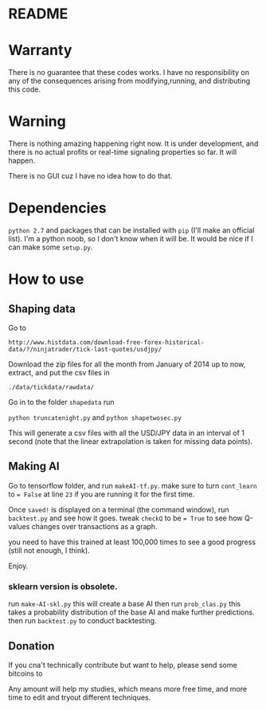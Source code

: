 README
=====

# Warranty
There is no guarantee that these codes works. 
I have no responsibility on any of the consequences arising from modifying,running, and distributing this code.

# Warning

There is nothing amazing happening right now. It is under development, and there is no actual profits or real-time signaling properties
so far. It will happen.

There is no GUI cuz I have no idea how to do that.

# Dependencies
`python 2.7` and packages that can be installed with `pip` (I'll make an official list). 
I'm a python noob, so I don't know when it will be. It would be nice if I can make some `setup.py`.

# How to use

## Shaping data

Go to 

`http://www.histdata.com/download-free-forex-historical-data/?/ninjatrader/tick-last-quotes/usdjpy/`

Download the zip files for all the month from January of 2014 up to now, extract, and put the csv files in 

`./data/tickdata/rawdata/`

Go in to the folder `shapedata` run 

`python truncatenight.py`
and 
`python shapetwosec.py`

This will generate a csv files with all the USD/JPY data in an interval of 1 second
(note that the linear extrapolation is taken for missing data points).

## Making AI
Go to tensorflow folder,
and run `makeAI-tf.py`. make sure to turn `cont_learn` to `= False` at line `23` if you are running it for the first time.

Once `saved!` is displayed on a terminal (the command window), run `backtest.py` and see how it goes.
tweak `checkQ` to be `= True` to see how Q-values changes over transactions as a graph.

you need to have this trained at least 100,000 times to see a good progress (still not enough, I think). 

Enjoy.

### sklearn version is obsolete. 
run 
`make-AI-skl.py` this will create a base AI
then run
`prob_clas.py` this takes a probability distribution of the base AI and make further predictions.
then run
`backtest.py` to conduct backtesting.


## Donation
If you cna't technically contribute but want to help, please send some bitcoins to


Any amount will help my studies, which means more free time, and more time to edit and tryout different techniques.


